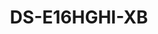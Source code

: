 ---
id: 2
title: "DS-E16HGHI-XB"
slug: "dvr-2"
subTitle: "16CH 1080p Lite H.265 eSSD DVR "
category: "dvr"
imgCard: "/src/assets/images/dvr/DS-E16HGHI-XB/DS-E16HGHI-XB-1.webp"
imgAlt: "DS-E16HGHI-XB"
thumbnails: [
  "/src/assets/images/dvr/DS-E16HGHI-XB/DS-E16HGHI-XB-1.webp",
  "/src/assets/images/dvr/DS-E16HGHI-XB/DS-E16HGHI-XB-2.webp",
  "/src/assets/images/dvr/DS-E16HGHI-XB/DS-E16HGHI-XB-3.webp",
  "/src/assets/images/dvr/DS-E16HGHI-XB/DS-E16HGHI-XB-4.webp",
]
features: [
  "Powered by fast M-SATA eSSD technology",
  "AI-based Motion Detection 2.0 for human/vehicle classification",
  "Scene-adaptive bitrate for efficient compression",
  "Supports 1080p Lite @ 15 fps encoding",
  "Low power usage for energy efficiency",
  "Audio supported via coaxial cable"
]
rating: 5
reviewCount: 50
specifications: {
  Video_and_Audio: {
    IP_Video_Input: {
      Channels: "2-ch",
      Resolution: "Up to 5 MP",
      Support: "H.265+/H.265 IP cameras"
    },
    Analog_Video_Input: {
      Channels: "16-ch",
      Interface: "BNC (1.0 Vp-p, 75 Ω), supports coaxitron connection"
    },
    HDTVI_Input: {"1080p25", "1080p30", "720p25", "720p30"},
    AHD_Input: {"1080p25", "1080p30", "720p25", "720p30"},
    HDCVI_Input: {"1080p25", "1080p30", "720p25", "720p30"},
    CVBS_Input: "Support",
    HDMI_Output: "1-ch, 1920 × 1080/60 Hz, 1280 × 1024/60 Hz, 1280 × 720/60 Hz",
    VGA_Output: "1-ch, 1920 × 1080/60 Hz, 1280 × 1024/60 Hz, 1280 × 720/60 Hz",
    Video_Output_Mode: "HDMI/VGA simultaneous output",
    Audio_Input: "16-ch via coaxial cable",
    Audio_Output: "1-ch via HDMI",
    Synchronous_Playback: "16-ch"
  },
  Recording: {
    Video_Compression: "H.265 Pro/H.265",
    Encoding_Resolution: {"1080p Lite", "720p", "720p Lite", "WD1", "4CIF", "CIF", "QVGA"},
    Frame_Rate: {
      Main_Stream: "1080p Lite/720p/WD1/4CIF@25 fps (P)/30 fps (N)",
      Default: "1080p Lite/720p is 15 fps by default",
      Sub_Stream: "For 1080p and 720p stream access: CIF/QVGA@15 fps"
    },
    Video_Bitrate: "Scene-adaptive bitrate control to ensure recording stability",
    Stream_Type: "Video, Video & Audio (Audio recording must be manually enabled)",
    Audio_Compression: "G.711u",
    Audio_Bitrate: "64 Kbps"
  },
  Network: {
    Total_Bandwidth: "96 Mbps",
    Incoming_Bandwidth: "8 Mbps",
    Remote_Connection: "128",
    Network_Protocol: {"TCP/IP", "DHCP", "Hik-Connect", "DNS", "DDNS", "NTP", "SADP", "SMTP", "NFS", "UPnP™", "HTTPS"},
    Network_Interface: "1, RJ45 10/100 Mbps self-adaptive Ethernet interface"
  },
  General: {
    Power_Supply: "12 VDC, 1 A",
    Consumption: "≤ 9.5 W (with eSSD)",
    Working_Temperature: "-10 °C to 45 °C (14 °F to 113 °F)",
    Working_Humidity: "10% to 90%",
    Dimension: "235 × 137 × 47 mm (9.3 × 5.4 × 1.9 inch)",
    Weight: "≤ 0.8 kg (with eSSD, 1.1 lb.)"
  }
}
---